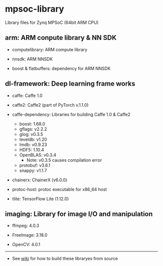 # mpsoc-library
Library files for Zynq MPSoC (64bit ARM CPU)

## arm: ARM conpute library & NN SDK

- computelibrary: ARM compute library

- nnsdk: ARM NNSDK

- boost & flatbuffers: dependency for ARM NNSDK

## dl-framework: Deep learning frame works

- caffe: Caffe 1.0

- caffe2: Caffe2 (part of PyTorch v.1.1.0)

- caffe-dependency: Libraries for building Caffe 1.0 & Caffe2

  - boost: 1.68.0
  - gflags: v2.2.2
  - glog: v0.3.5
  - leveldb: v1.20
  - lmdb: v0.9.23
  - HDF5: 1.10.4
  - OpenBLAS: v0.3.4
    - Note: v0.3.5 causes compilation error
  - protobuf: v3.6.1
  - snappy: v1.1.7

- chainerx: ChainerX (v6.0.0)

- protoc-host: protoc executable for x86_64 host

- tlite: TensorFlow Lite (1.12.0)

## imaging: Library for image I/O and manipulation

- ffmpeg: 4.0.3

- FreeImage: 3.18.0

- OpenCV: 4.0.1

***

- See [wiki](https://github.com/t-kuha/mpsoc-library/wiki) for how to build these libraryes from source

